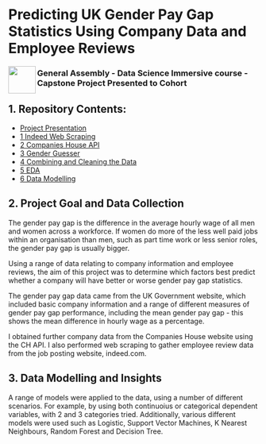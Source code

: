 # Predicting UK Gender Pay Gap Statistics Using Company Data and Employee Reviews

<img src="http://imgur.com/1ZcRyrc.png" align="left" height="55px">

### General Assembly - Data Science Immersive course - Capstone Project Presented to Cohort


## 1. Repository Contents:
- [Project Presentation](Capstone_Project_Presentation.pdf)
- [1 Indeed Web Scraping](1_indeed_scraping)
- [2 Companies House API](2_CH_API)
- [3 Gender Guesser](3_gender_guesser)
- [4 Combining and Cleaning the Data](4_combining_and_cleaning)
- [5 EDA](5_EDA)
- [6 Data Modelling](6_final_models)
  
  
## 2. Project Goal and Data Collection
The gender pay gap is the difference in the average hourly wage of all men and women across a workforce. If women do more of the less well paid jobs within an organisation than men, such as part time work or less senior roles, the gender pay gap is usually bigger.

Using a range of data relating to company information and employee reviews, the aim of this project was to determine which factors best predict whether a company will have better or worse gender pay gap statistics. 

The gender pay gap data came from the UK Government website, which included basic company information and a range of different measures of gender pay gap performance, including the mean gender pay gap - this shows the mean difference in hourly wage as a percentage.

I obtained further company data from the Companies House website using the CH API. I also performed web scraping to gather employee review data from the job posting website, indeed.com.


## 3. Data Modelling and Insights
A range of models were applied to the data, using a number of different scenarios. For example, by using both continuoius or categorical dependent variables, with 2 and 3 categories tried. Additionally, various different models were used such as Logistic, Support Vector Machines, K Nearest Neighbours, Random Forest and Decision Tree. 
